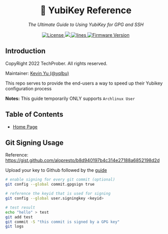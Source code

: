 <h1 align="center">🔐 YubiKey Reference</h1>
<p align="center">
    <em>The Ultimate Guide to Using YubiKey for GPG and SSH</em>
</p>

<p align="center">
    <a href="https://github.com/TechProber/yubikey-reference/blob/master/LICENSE">
      <img src="https://img.shields.io/github/license/TechProber/yubikey-reference?color=critical" alt="License"/>
    </a>
    <a href="https://hits.seeyoufarm.com">
      <img src="https://hits.seeyoufarm.com/api/count/incr/badge.svg?url=https%3A%2F%2Fgithub.com%2FTechProber%2Fyubikey-reference&count_bg=%235322B2&title_bg=%23555555&icon=&icon_color=%23E7E7E7&title=hits&edge_flat=false"/>
    </a>
    <a href="https://img.shields.io/tokei/lines/github/TechProber/yubikey-reference?color=orange">
      <img src="https://img.shields.io/tokei/lines/github/TechProber/yubikey-reference?color=orange" alt="lines">
    </a>
    <a href="https://www.yubico.com/blog/yubikey-firmware-update-yubikey-5-series-with-firmware-5-4/">
        <img src="https://img.shields.io/badge/yubikey--firmware-v5.4.3-brightgreen" alt="Firmware Version">
    </a>
</p>

## Introduction

CopyRight 2022 TechProber. All rights reserved.

Maintainer: [ Kevin Yu (@yqlbu) ](https://github.com/yqlbu)

This repo serves to provide the end-users a way to speed up their Yubikey configuration process

**Notes:** This guide temporarily ONLY supports `Archlinux User`

## Table of Contents

- [Home Page](https://github.com/TechProber/yubikey-reference)

## Git Signing Usage

Reference: https://gist.github.com/alopresto/b8d940197b4c314e27188a6852198d2d

Upload your key to Github followed by the [guide](https://help.github.com/articles/adding-a-new-gpg-key-to-your-github-account/)

```bash
# enable signing for every git commit (optional)
git config --global commit.gpgsign true

# reference the keyid that is used for signing
git config --global user.signingkey <keyid>

# test result
echo "hello" > test
git add test
git commit -S "this commit is signed by a GPG key"
git logs
```
